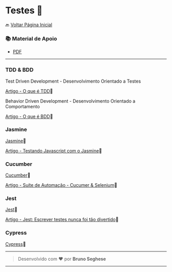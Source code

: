 # Testes ​🧪​​​

🔙 [Voltar Página Inicial](https://github.com/brseghese/hiring-coders-3-vtex-gama)

<h3>📚 Material de Apoio</h3>

- [PDF](https://drive.google.com/file/d/1-msZWA2ClBIlxfmItKN5pM-slI-MbUYi/view)

---

### TDD & BDD

Test Driven Development - Desenvolvimento Orientado a Testes

[Artigo - O que é TDD](https://www.digite.com/pt-br/agile/desenvolvimento-orientado-a-testes-tdd/)🔗

Behavior Driven Development - Desenvolvimento Orientado a Comportamento

[Artigo - O que é BDD](https://zoop.com.br/blog/gestao/o-que-e-bdd-como-implementar/)🔗

### Jasmine

[Jasmine](https://jasmine.github.io/)🔗

[Artigo - Testando Javascript com o Jasmine](https://medium.com/jaguaribetech/testando-seu-c%C3%B3digo-javascript-com-jasmine-232e28e86071)🔗

### Cucumber

[Cucumber](https://cucumber.io/)🔗

[Artigo - Suíte de Automação - Cucumer & Selenium](https://www.thoughtworks.com/pt-br/insights/blog/3-essential-basics-setting-automation-suite-web-apps)🔗

### Jest

[Jest](https://jestjs.io/)🔗

[Artigo - Jest: Escrever testes nunca foi tão divertido](https://oieduardorabelo.medium.com/jest-escrever-testes-nunca-foi-t%C3%A3o-divertido-5f0e1950ba10)🔗

### Cypress

[Cypress](https://www.cypress.io/)🔗

---

> Desenvolvido com ❤️ por **Bruno Seghese**

---
